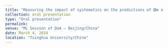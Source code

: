 ```yaml
---
title: "Measuring the impact of systematics on the predictions of 𝛀m on simulated galaxy catalogs using graph neural networks"
collection: oral presentation
type: "Oral presentation"
permalink:
venue: "ML Session of DoA – Beijing/China"
date: March 4, 2024
location: "Tsinghua University/Chine"
---
```

